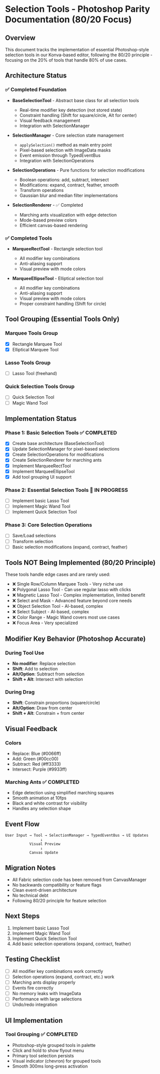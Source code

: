 # Selection Tools - Photoshop Parity Documentation (80/20 Focus)

## Overview
This document tracks the implementation of essential Photoshop-style selection tools in our Konva-based editor, following the 80/20 principle - focusing on the 20% of tools that handle 80% of use cases.

## Architecture Status

### ✅ Completed Foundation
- **BaseSelectionTool** - Abstract base class for all selection tools
  - Real-time modifier key detection (not stored state)
  - Constraint handling (Shift for square/circle, Alt for center)
  - Visual feedback management
  - Integration with SelectionManager
  
- **SelectionManager** - Core selection state management
  - `applySelection()` method as main entry point
  - Pixel-based selection with ImageData masks
  - Event emission through TypedEventBus
  - Integration with SelectionOperations
  
- **SelectionOperations** - Pure functions for selection modifications
  - Boolean operations: add, subtract, intersect
  - Modifications: expand, contract, feather, smooth
  - Transform operations
  - Gaussian blur and median filter implementations

- **SelectionRenderer** - ✅ Completed
  - Marching ants visualization with edge detection
  - Mode-based preview colors
  - Efficient canvas-based rendering

### ✅ Completed Tools
- **MarqueeRectTool** - Rectangle selection tool
  - All modifier key combinations
  - Anti-aliasing support
  - Visual preview with mode colors
  
- **MarqueeEllipseTool** - Elliptical selection tool
  - All modifier key combinations  
  - Anti-aliasing support
  - Visual preview with mode colors
  - Proper constraint handling (Shift for circle)

## Tool Grouping (Essential Tools Only)

### Marquee Tools Group
- [x] Rectangle Marquee Tool
- [x] Elliptical Marquee Tool

### Lasso Tools Group
- [ ] Lasso Tool (freehand)

### Quick Selection Tools Group
- [ ] Quick Selection Tool
- [ ] Magic Wand Tool

## Implementation Status

### Phase 1: Basic Selection Tools ✅ COMPLETED
- [x] Create base architecture (BaseSelectionTool)
- [x] Update SelectionManager for pixel-based selections
- [x] Create SelectionOperations for modifications
- [x] Create SelectionRenderer for marching ants
- [x] Implement MarqueeRectTool
- [x] Implement MarqueeEllipseTool
- [x] Add tool grouping UI support

### Phase 2: Essential Selection Tools 🚧 IN PROGRESS
- [ ] Implement basic Lasso Tool
- [ ] Implement Magic Wand Tool
- [ ] Implement Quick Selection Tool

### Phase 3: Core Selection Operations
- [ ] Save/Load selections
- [ ] Transform selection
- [ ] Basic selection modifications (expand, contract, feather)

## Tools NOT Being Implemented (80/20 Principle)
These tools handle edge cases and are rarely used:
- ❌ Single Row/Column Marquee Tools - Very niche use
- ❌ Polygonal Lasso Tool - Can use regular lasso with clicks
- ❌ Magnetic Lasso Tool - Complex implementation, limited benefit
- ❌ Select and Mask - Advanced feature beyond core needs
- ❌ Object Selection Tool - AI-based, complex
- ❌ Select Subject - AI-based, complex
- ❌ Color Range - Magic Wand covers most use cases
- ❌ Focus Area - Very specialized

## Modifier Key Behavior (Photoshop Accurate)

### During Tool Use
- **No modifier**: Replace selection
- **Shift**: Add to selection
- **Alt/Option**: Subtract from selection
- **Shift + Alt**: Intersect with selection

### During Drag
- **Shift**: Constrain proportions (square/circle)
- **Alt/Option**: Draw from center
- **Shift + Alt**: Constrain + from center

## Visual Feedback

### Colors
- Replace: Blue (#0066ff)
- Add: Green (#00cc00)
- Subtract: Red (#ff3333)
- Intersect: Purple (#9933ff)

### Marching Ants ✅ COMPLETED
- Edge detection using simplified marching squares
- Smooth animation at 10fps
- Black and white contrast for visibility
- Handles any selection shape

## Event Flow
```
User Input → Tool → SelectionManager → TypedEventBus → UI Updates
                ↓
           Visual Preview
                ↓
           Canvas Update
```

## Migration Notes
- All Fabric selection code has been removed from CanvasManager
- No backwards compatibility or feature flags
- Clean event-driven architecture
- No technical debt
- Following 80/20 principle for feature selection

## Next Steps
1. Implement basic Lasso Tool
2. Implement Magic Wand Tool
3. Implement Quick Selection Tool
4. Add basic selection operations (expand, contract, feather)

## Testing Checklist
- [ ] All modifier key combinations work correctly
- [ ] Selection operations (expand, contract, etc.) work
- [ ] Marching ants display properly
- [ ] Events fire correctly
- [ ] No memory leaks with ImageData
- [ ] Performance with large selections
- [ ] Undo/redo integration

## UI Implementation

### Tool Grouping ✅ COMPLETED
- Photoshop-style grouped tools in palette
- Click and hold to show flyout menu
- Primary tool selection persists
- Visual indicator (chevron) for grouped tools
- Smooth 300ms long-press activation 
